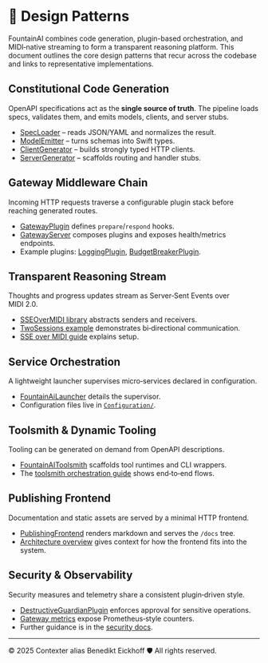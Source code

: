 # 🧩 Design Patterns

FountainAI combines code generation, plugin-based orchestration, and MIDI‑native streaming to form a transparent reasoning platform.
This document outlines the core design patterns that recur across the codebase and links to representative implementations.

## Constitutional Code Generation

OpenAPI specifications act as the **single source of truth**.  The pipeline loads specs, validates them, and emits models, clients, and server stubs.
- [SpecLoader](../Sources/FountainCodex/Parser/SpecLoader.swift) – reads JSON/YAML and normalizes the result.
- [ModelEmitter](../Sources/FountainCodex/ModelEmitter) – turns schemas into Swift types.
- [ClientGenerator](../Sources/FountainCodex/ClientGenerator) – builds strongly typed HTTP clients.
- [ServerGenerator](../Sources/FountainCodex/ServerGenerator) – scaffolds routing and handler stubs.

## Gateway Middleware Chain

Incoming HTTP requests traverse a configurable plugin stack before reaching generated routes.
- [GatewayPlugin](../Sources/GatewayApp/GatewayPlugin.swift) defines `prepare`/`respond` hooks.
- [GatewayServer](../Sources/GatewayApp/GatewayServer.swift) composes plugins and exposes health/metrics endpoints.
- Example plugins: [LoggingPlugin](../Sources/GatewayApp/LoggingPlugin.swift), [BudgetBreakerPlugin](../Sources/GatewayApp/BudgetBreakerPlugin.swift).

## Transparent Reasoning Stream

Thoughts and progress updates stream as Server‑Sent Events over MIDI 2.0.
- [SSEOverMIDI library](../Sources/SSEOverMIDI) abstracts senders and receivers.
- [TwoSessions example](../Examples/SSEOverMIDI/TwoSessions.swift) demonstrates bi‑directional communication.
- [SSE over MIDI guide](sse-over-midi-guide.md) explains setup.

## Service Orchestration

A lightweight launcher supervises micro‑services declared in configuration.
- [FountainAiLauncher](../FountainAiLauncher/README.md) details the supervisor.
- Configuration files live in [`Configuration/`](../Configuration).

## Toolsmith & Dynamic Tooling

Tooling can be generated on demand from OpenAPI descriptions.
- [FountainAIToolsmith](../FountainAIToolsmith) scaffolds tool runtimes and CLI wrappers.
- The [toolsmith orchestration guide](toolsmith-orchestration.md) shows end‑to‑end flows.

## Publishing Frontend

Documentation and static assets are served by a minimal HTTP frontend.
- [PublishingFrontend](../Sources/PublishingFrontend) renders markdown and serves the `/docs` tree.
- [Architecture overview](architecture.md) gives context for how the frontend fits into the system.

## Security & Observability

Security measures and telemetry share a consistent plugin‑driven style.
- [DestructiveGuardianPlugin](../Sources/GatewayApp/DestructiveGuardianPlugin.swift) enforces approval for sensitive operations.
- [Gateway metrics](../Sources/GatewayApp/GatewayServer.swift#L26-L39) expose Prometheus‑style counters.
- Further guidance is in the [security docs](security/README.md).

---
© 2025 Contexter alias Benedikt Eickhoff 🛡️ All rights reserved.
